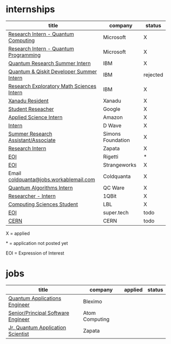 # internships

| title                                                                                                                                                                                                | company           | status   |
| ---------------------------------------------------------------------------------------------------------------------------------------------------------------------------------------------------- | ----------------- | -------- |
| [Research Intern - Quantum Computing](https://careers.microsoft.com/us/en/job/1200743/Research-Intern-Quantum-Computing)                                                                             | Microsoft         | X        |
| [Research Intern - Quantum Programming](https://careers.microsoft.com/us/en/job/1200779/Research-Intern-Quantum-Programming)                                                                         | Microsoft         | X        |
| [Quantum Research Summer Intern](https://careers.ibm.com/job/13790225/quantum-research-summer-intern-masters-phd-2022-remote)                                                                        | IBM               | X        |
| [Quantum & Qiskit Developer Summer Intern](https://careers.ibm.com/job/13791740/quantum-qiskit-developer-summer-intern-2022-remote)                                                                  | IBM               | rejected |
| [Research Exploratory Math Sciences Intern](https://careers.ibm.com/job/14000042/research-exploratory-math-sciences-2022-intern-graduate-remote/)                                                    | IBM               | X        |
| [Xanadu Resident](https://residency.xanadu.ai)                                                                                                                                                       | Xanadu            | X        |
| [Student Reseacher](https://careers.google.com/jobs/results/143725290565051078-student-researcher-phd-2022/)                                                                                         | Google            | X        |
| [Applied Science Intern](https://www.amazon.jobs/en/jobs/1662949/2022-applied-science-internship-automated-reasoning-computer-vision-machine-learning-quantum-robotics-speech-technologies)          | Amazon            | X        |
| [Intern](https://jobs.lever.co/dwavesys/49f35aa2-edc5-4f55-ba08-04726788e25a)                                                                                                                        | D Wave            | X        |
| [Summer Research Assistant/Associate](https://simonsfoundation.wd1.myworkdayjobs.com/en-US/simonsfoundationcareers/job/162-Fifth-Avenue/Research-Assistant-Associate--Numerical-Algorithms_R0000107) | Simons Foundation | X        |
| [Research Intern](https://zapata.bamboohr.com/jobs/view.php?id=140&source=bamboohr)                                                                                                                  | Zapata            | X        |
| [EOI](https://jobs.lever.co/rigetti/2ba95ee4-cb4f-4c9f-85a1-edbfdcf0bbb7)                                                                                                                            | Rigetti           | *        |
| [EOI](https://strangeworks.com/#resume)                                                                                                                                                              | Strangeworks      | X        |
| Email coldquanta@jobs.workablemail.com                                                                                                                                                               | Coldquanta        | X        |
| [Quantum Algorithms Intern](https://www.qcware.com/careers/quantum-algorithms-intern)                                                                                                                | QC Ware           | X        |
| [Researcher - Intern](https://1qbit.com/careers/current-openings/job-description/?gh_jid=2188808)                                                                                                    | 1QBit             | X        |
| [Computing Sciences Student](https://jobs.lbl.gov/jobs/2022-computing-sciences-student-program-4418)                                                                                                 | LBL               | X        |
| [EOI](https://www.super.tech/careers/)                                                                                                                                                               | super.tech        | todo     |
| [CERN](https://www.smartrecruiters.com/CERN/743999788187918-cern-openlab-summer-student-programme-2022)                                                                                              | CERN              | todo     |

X = applied

\* = application not posted yet

EOI = Expression of Interest

# jobs

| title                                                                                                          | company        | applied | status |
| -------------------------------------------------------------------------------------------------------------- | -------------- | ------- | ------ |
| [Quantum Applications Engineer](https://bleximo-corp.breezy.hr/p/4f6f19d83611-quantum-applications-engineer)   | Bleximo        |         |        |
| [Senior/Principal Software Engineer](https://jobs.lever.co/atomcomputing/ddbb99a9-73fb-4747-91bf-e9d22d16eee4) | Atom Computing |         |        |
| [Jr. Quantum Application Scientist](https://zapata.bamboohr.com/jobs/view.php?id=134)                          | Zapata         |         |        |